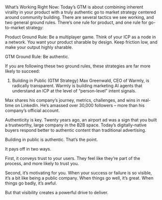 What’s Working Right Now:
Today’s GTM is about combining inherent virality in your product with a truly authentic go to market strategy centered around community building. There are several tactics we see working, and two general ground rules.  There’s one rule for product, and one rule for go-to-market strategy:

Product Ground Rule: Be a multiplayer game. Think of your ICP as a node in a network. You want your product sharable by design. Keep friction low, and make your output highly sharable.

GTM Ground Rule: Be authentic.

If you are following these two ground rules, these strategies are far more likely to succeed:

1. Building in Public (GTM Strategy)
Max Greenwald, CEO of Warmly, is radically transparent. Warmly is building marketing AI agents that understand an ICP at the level of “person-level” intent signals.

Max shares his company’s journey, metrics, challenges, and wins in real-time on LinkedIn. He’s amassed over 30,000 followers – more than his company’s official account.

Authenticity is key. Twenty years ago, an airport ad was a sign that you built a trustworthy, large company in the B2B space. Today’s digitally-native buyers respond better to authentic content than traditional advertising.

Building in public is authentic. That’s the point.

It pays off in two ways.

First, it conveys trust to your users. They feel like they’re part of the process, and more likely to trust you.

Second, it’s motivating for you. When your success or failure is so visible, it’s a bit like being a public company. When things go well, it’s great. When things go badly, it’s awful.

But that visibility creates a powerful drive to deliver.
